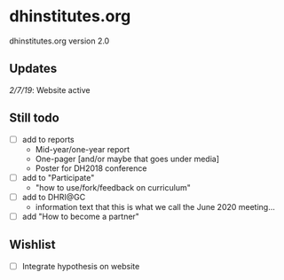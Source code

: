 # dhinstitutes.org

dhinstitutes.org version 2.0

## Updates

*2/7/19*: Website active

## Still todo

- [ ] add to reports
  - Mid-year/one-year report
  - One-pager [and/or maybe that goes under media]
  - Poster for DH2018 conference
- [ ] add to "Participate"
  - "how to use/fork/feedback on curriculum"
- [ ] add to DHRI@GC
  - information text that this is what we call the June 2020 meeting...
- [ ] add "How to become a partner"

## Wishlist

- [ ] Integrate hypothesis on website
